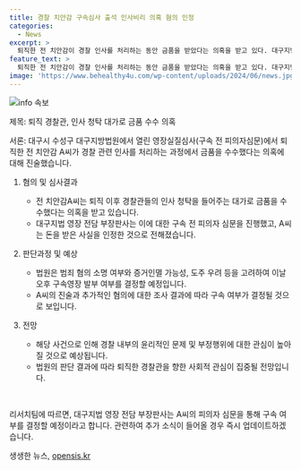 ```yaml
---
title: 경찰 치안감 구속심사 출석 인사비리 의혹 혐의 인정
categories:
  - News
excerpt: >
  퇴직한 전 치안감이 경찰 인사를 처리하는 동안 금품을 받았다는 의혹을 받고 있다. 대구지방법원은 구속 전 피의자 심문을 진행한 후, A씨는 힘들게 해서 죄송하다고 말하며 돈을 받은 것을 인정했다. 법원은 증거인멸 가능성 등을 고려해 오후 구속영장 발부 여부를 결정할 것으로 예상된다. (150자)
feature_text: >
  퇴직한 전 치안감이 경찰 인사를 처리하는 동안 금품을 받았다는 의혹을 받고 있다. 대구지방법원은 구속 전 피의자 심문을 진행한 후, A씨는 힘들게 해서 죄송하다고 말하며 돈을 받은 것을 인정했다. 법원은 증거인멸 가능성 등을 고려해 오후 구속영장 발부 여부를 결정할 것으로 예상된다. (150자)
image: 'https://www.behealthy4u.com/wp-content/uploads/2024/06/news.jpg'
---
```


<p><img src="https://www.behealthy4u.com/wp-content/uploads/2024/06/news.jpg" alt="info 속보" /></p>

<p>제목: 퇴직 경찰관, 인사 청탁 대가로 금품 수수 의혹</p>

<p>서론:
대구시 수성구 대구지방법원에서 열린 영장실질심사(구속 전 피의자심문)에서 퇴직한 전 치안감 A씨가 경찰 관련 인사를 처리하는 과정에서 금품을 수수했다는 의혹에 대해 진술했습니다.</p>

<ol>
<li><p>혐의 및 심사결과</p>

<ul>
<li>전 치안감A씨는 퇴직 이후 경찰관들의 인사 청탁을 들어주는 대가로 금품을 수수했다는 의혹을 받고 있습니다.</li>
<li>대구지법 영장 전담 부장판사는 이에 대한 구속 전 피의자 심문을 진행했고, A씨는 돈을 받은 사실을 인정한 것으로 전해졌습니다.</li>
</ul></li>
<li><p>판단과정 및 예상</p>

<ul>
<li>법원은 범죄 혐의 소명 여부와 증거인멸 가능성, 도주 우려 등을 고려하여 이날 오후 구속영장 발부 여부를 결정할 예정입니다.</li>
<li>A씨의 진술과 추가적인 혐의에 대한 조사 결과에 따라 구속 여부가 결정될 것으로 보입니다.</li>
</ul></li>
<li><p>전망</p>

<ul>
<li>해당 사건으로 인해 경찰 내부의 윤리적인 문제 및 부정행위에 대한 관심이 높아질 것으로 예상됩니다.</li>
<li>법원의 판단 결과에 따라 퇴직한 경찰관을 향한 사회적 관심이 집중될 전망입니다.</li>
</ul></li>
</ol>

<p data-ke-size="size16">&nbsp;</p>

<p>리서치팀에 따르면, 대구지법 영장 전담 부장판사는 A씨의 피의자 심문을 통해 구속 여부를 결정할 예정이라고 합니다. 관련하여 추가 소식이 들어올 경우 즉시 업데이트하겠습니다.</p>
생생한 뉴스, <a href="https://opensis.kr" rel="dofollow">opensis.kr</a>


